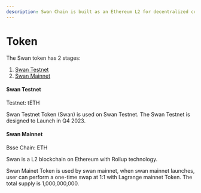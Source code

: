 ```yaml
---
description: Swan Chain is built as an Ethereum L2 for decentralized computing networks.
---
```


# Token

The Swan token has 2 stages:

1. [Swan Testnet](token.md#swan-testnet-token)
2. [Swan Mainnet](token.md#swan-mainet-token)

#### Swan Testnet&#x20;

Testnet: tETH

Swan Testnet Token (Swan) is used on Swan Testnet. The Swan Testnet  is designed to Launch in Q4 2023.

#### Swan Mainnet

Bsse Chain: ETH

Swan is a L2 blockchain on Ethereum with Rollup technology.

Swan Mainet Token is used by swan mainnet, when swan mainnet launches, user can perform a one-time swap at 1:1 with Lagrange mainnet Token. The total supply is 1,000,000,000.
